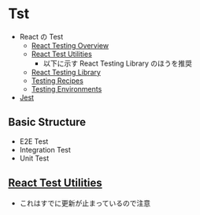 # Tst

- React の Test
  - [React Testing Overview](https://legacy.reactjs.org/docs/testing.html)
  - [React Test Utilities](https://legacy.reactjs.org/docs/test-utils.html)
    - 以下に示す React Testing Library のほうを推奨
  - [React Testing Library](https://testing-library.com/docs/react-testing-library/intro/)
  - [Testing Recipes](https://reactjs.org/docs/testing-recipes.html)
  - [Testing Environments](https://reactjs.org/docs/testing-environments.html)
- [Jest](https://jestjs.io/docs/getting-started)

## Basic Structure

- E2E Test
- Integration Test
- Unit Test

## [React Test Utilities](https://ja.reactjs.org/docs/test-utils.html)

- これはすでに更新が止まっているので注意
